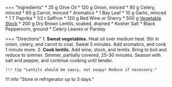 === "Ingredients"
    * 25 g Olive Oil
    * 120 g Onion, minced
    * 90 g Celery, minced
    * 60 g Carrot, minced
    * Aromatics
        * 1 Bay Leaf
        * 10 g Garlic, minced
        * 1 T Paprika
        * 1/2 t Saffron
    * 120 g Red Wine or Sherry
    * 500 g [Vegetable Stock](../../soups/stocks/vegetable-stock.md)
    * 200 g Dry Brown Lentils, soaked, drained
    * Kosher Salt
    * Black Peppercorn, ground
    * Celery Leaves or Parsley

=== "Directions"
    1. **Sweat vegetables.** Heat oil over medium heat. Stir in onion, celery, and carrot to coat. Sweat 5 minutes. Add aromatics, and cook 1 minute more.
    2. **Cook lentils.** Add wine, stock, and lentils. Bring to boil and reduce to simmer. Simmer, partially covered, 25-30 minutes. Season with salt and pepper, and continue cooking until tender.

    !!! tip "Lentils should be saucy, not soupy! Reduce if necessary."

!!! info "Store in refrigerator up to 3 days."

[^1]: {{ cite.bittman_how_to_cook_everything }} 431-432.
